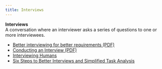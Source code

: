 ```yaml
---
title: Interviews
---
```

**Interviews**  
A conversation where an interviewer asks a series of questions to one or more interviewees.
*   [Better interviewing for better requirements (PDF)](http://www.ptg-global.com/PDFArticles/Better%20interviewing%20for%20better%20requirements%20v1.0.pdf)  
*   [Conducting an Interview (PDF)](http://fbe.unimelb.edu.au/__data/assets/pdf_file/0010/756289/Conducting_an_Interview_v2.pdf)  
*   [Interviewing Humans](http://alistapart.com/article/interviewing-humans)  
*   [Six Steps to Better Interviews and Simplified Task Analysis](http://www.adaptivepath.com/ideas/six-steps-to-better-interviews-and-simplified-task-analysis/)  
